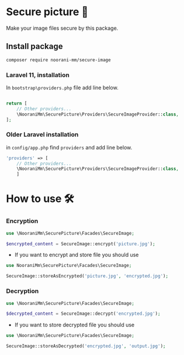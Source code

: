 # Secure picture 🔐

Make your image files secure by this package.

## Install package

```bash
composer require noorani-mm/secure-image
```

### Laravel 11, installation

In `bootstrap\providers.php` file add line below.

```php

return [
    // Other providers... 
    \NooraniMm\SecurePicture\Providers\SecureImageProvider::class,
];
```

### Older Laravel installation

in `config/app.php` find `providers` and add line below.

```php
'providers' => [
    // Other providers...
    \NooraniMm\SecurePicture\Providers\SecureImageProvider::class,
    ]
```

# How to use 🛠

### Encryption

```php
use \NooraniMm\SecurePicture\Facades\SecureImage;

$encrypted_content = SecureImage::encrypt('picture.jpg');
```

- If you want to encrypt and store file you should use

```php
use NooraniMm\SecurePicture\Facades\SecureImage;

SecureImage::storeAsEncrypted('picture.jpg', 'encrypted.jpg');
```

### Decryption

```php
use \NooraniMm\SecurePicture\Facades\SecureImage;

$decrypted_content = SecureImage::decrypt('encrypted.jpg');
```

- If you want to store decrypted file you should use

```php
use \NooraniMm\SecurePicture\Facades\SecureImage;

SecureImage::storeAsDecrypted('encrypted.jpg', 'output.jpg');
```